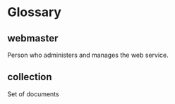 # Glossary

## webmaster

Person who administers and manages the web service.

## collection

Set of documents